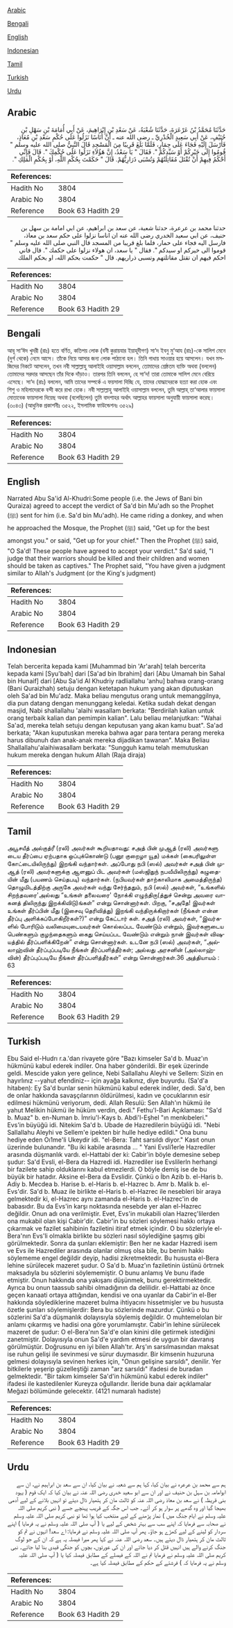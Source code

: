 [Arabic](#arabic)

[Bengali](#bengali)

[English](#english)

[Indonesian](#indonesian)

[Tamil](#tamil)

[Turkish](#turkish)

[Urdu](#urdu)

## Arabic


<div dir="rtl" lang="ar" style={{fontSize:'larger',backgroundColor:'#f8f9fa',padding:20}}>
حَدَّثَنَا مُحَمَّدُ بْنُ عَرْعَرَةَ، حَدَّثَنَا شُعْبَةُ، عَنْ سَعْدِ بْنِ إِبْرَاهِيمَ، عَنْ أَبِي أُمَامَةَ بْنِ سَهْلِ بْنِ حُنَيْفٍ، عَنْ أَبِي سَعِيدٍ الْخُدْرِيِّ ـ رضى الله عنه ـ أَنَّ أُنَاسًا نَزَلُوا عَلَى حُكْمِ سَعْدِ بْنِ مُعَاذٍ، فَأَرْسَلَ إِلَيْهِ فَجَاءَ عَلَى حِمَارٍ، فَلَمَّا بَلَغَ قَرِيبًا مِنَ الْمَسْجِدِ قَالَ النَّبِيُّ صلى الله عليه وسلم ‏"‏ قُومُوا إِلَى خَيْرِكُمْ أَوْ سَيِّدِكُمْ ‏"‏‏.‏ فَقَالَ ‏"‏ يَا سَعْدُ، إِنَّ هَؤُلاَءِ نَزَلُوا عَلَى حُكْمِكَ ‏"‏‏.‏ قَالَ فَإِنِّي أَحْكُمُ فِيهِمْ أَنْ تُقْتَلَ مُقَاتِلَتُهُمْ وَتُسْبَى ذَرَارِيُّهُمْ‏.‏ قَالَ ‏"‏ حَكَمْتَ بِحُكْمِ اللَّهِ، أَوْ بِحُكْمِ الْمَلِكِ ‏"‏‏.‏
</div>
<div style={{backgroundColor:'#f8f9fa',padding:20, marginBottom: 10}}><table> <thead> <tr> <th>References:</th> <th></th> </tr> </thead> <tbody><tr><td>Hadith No</td><td>3804</td></tr><tr><td>Arabic No</td><td>3804</td></tr><tr><td>Reference</td><td>Book 63 Hadith 29</td></tr></tbody></table></div>


<div dir="rtl" lang="ar" style={{fontSize:'larger',backgroundColor:'#f8f9fa',padding:20}}>
حدثنا محمد بن عرعرة، حدثنا شعبة، عن سعد بن ابراهيم، عن ابي امامة بن سهل بن حنيف، عن ابي سعيد الخدري رضى الله عنه ان اناسا نزلوا على حكم سعد بن معاذ، فارسل اليه فجاء على حمار، فلما بلغ قريبا من المسجد قال النبي صلى الله عليه وسلم " قوموا الى خيركم او سيدكم ". فقال " يا سعد، ان هولاء نزلوا على حكمك ". قال فاني احكم فيهم ان تقتل مقاتلتهم وتسبى ذراريهم. قال " حكمت بحكم الله، او بحكم الملك
</div>
<div style={{backgroundColor:'#f8f9fa',padding:20, marginBottom: 10}}><table> <thead> <tr> <th>References:</th> <th></th> </tr> </thead> <tbody><tr><td>Hadith No</td><td>3804</td></tr><tr><td>Arabic No</td><td>3804</td></tr><tr><td>Reference</td><td>Book 63 Hadith 29</td></tr></tbody></table></div>

## Bengali


<div dir="ltr" lang="bn" style={{fontSize:'larger',backgroundColor:'#f8f9fa',padding:20}}>
আবূ সা‘ঈদ খুদরী (রাঃ) হতে বর্ণিত, কতিপয় লোক (বনী কুরায়যার ইয়াহূদীগণ) সা‘দ ইবনু মু‘আয (রাঃ)-কে সালিশ মেনে (দুর্গ থেকে) নেমে আসে। তাঁকে নিয়ে আসার জন্য লোক পাঠানো হল। তিনি গাধায় সাওয়ার হয়ে আসলেন। যখন মসজিদের নিকটে আসলেন, তখন নবী সাল্লাল্লাহু আলাইহি ওয়াসাল্লাম বললেন, তোমাদের শ্রেষ্ঠতম ব্যক্তি অথবা (বললেন) তোমাদের সরদার আসছেন তাঁর দিকে দাঁড়াও। তারপর তিনি বললেন, হে সা‘দ! তারা তোমাকে সালিশ মেনে বেরিয়ে এসেছে। সা‘দ (রাঃ) বললেন, আমি তাদের সম্পর্কে এ ফয়সালা দিচ্ছি যে, তাদের যোদ্ধাদেরকে হত্যা করা হোক এবং শিশু ও মহিলাদেরকে বন্দী করে রাখা হোক। নবী সাল্লাল্লাহু আলাইহি ওয়াসাল্লাম বললেন, তুমি আল্লাহ্ তা‘আলার ফায়সালা মোতাবেক ফায়সালা দিয়েছ অথবা (বলেছিলেন) তুমি বাদশাহর অর্থাৎ আল্লাহর ফায়সালা অনুযায়ী ফায়সালা করেছ। (৩০৪৩) (আধুনিক প্রকাশনীঃ ৩৫২২, ইসলামিক ফাউন্ডেশনঃ ৩৫২৯)
</div>
<div style={{backgroundColor:'#f8f9fa',padding:20, marginBottom: 10}}><table> <thead> <tr> <th>References:</th> <th></th> </tr> </thead> <tbody><tr><td>Hadith No</td><td>3804</td></tr><tr><td>Arabic No</td><td>3804</td></tr><tr><td>Reference</td><td>Book 63 Hadith 29</td></tr></tbody></table></div>

## English


<div dir="ltr" lang="en" style={{fontSize:'larger',backgroundColor:'#f8f9fa',padding:20}}>
Narrated Abu Sa'id Al-Khudri:Some people (i.e. the Jews of Bani bin Quraiza) agreed to accept the verdict of Sa'd bin Mu'adh so the Prophet (ﷺ) sent for him (i.e. Sa'd bin Mu'adh). He came riding a donkey, and when he approached the Mosque, the Prophet (ﷺ) said, "Get up for the best amongst you." or said, "Get up for your chief." Then the Prophet (ﷺ) said, "O Sa'd! These people have agreed to accept your verdict." Sa'd said, "I judge that their warriors should be killed and their children and women should be taken as captives." The Prophet said, "You have given a judgment similar to Allah's Judgment (or the King's judgment)
</div>
<div style={{backgroundColor:'#f8f9fa',padding:20, marginBottom: 10}}><table> <thead> <tr> <th>References:</th> <th></th> </tr> </thead> <tbody><tr><td>Hadith No</td><td>3804</td></tr><tr><td>Arabic No</td><td>3804</td></tr><tr><td>Reference</td><td>Book 63 Hadith 29</td></tr></tbody></table></div>

## Indonesian


<div dir="ltr" lang="id" style={{fontSize:'larger',backgroundColor:'#f8f9fa',padding:20}}>
Telah bercerita kepada kami [Muhammad bin 'Ar'arah] telah bercerita kepada kami [Syu'bah] dari [Sa'ad bin Ibrahim] dari [Abu Umamah bin Sahal bin Hunaif] dari [Abu Sa'id Al Khudriy radliallahu 'anhu] bahwa orang-orang (Bani Quraizhah) setuju dengan ketetapan hukum yang akan diputuskan oleh Sa'ad bin Mu'adz. Maka beliau mengutus orang untuk memanggilnya, dia pun datang dengan menunggang keledai. Ketika sudah dekat dengan masjid, Nabi shallallahu 'alaihi wasallam berkata: "Berdirilah kalian untuk orang terbaik kalian dan pemimpin kalian". Lalu beliau melanjutkan: "Wahai Sa'ad, mereka telah setuju dengan keputusan yang akan kamu buat". Sa'ad berkata; "Akan kuputuskan mereka bahwa agar para tentara perang mereka harus dibunuh dan anak-anak mereka dijadikan tawanan". Maka Beliau Shallallahu'alaihiwasallam berkata: "Sungguh kamu telah memutuskan hukum mereka dengan hukum Allah (Raja diraja)
</div>
<div style={{backgroundColor:'#f8f9fa',padding:20, marginBottom: 10}}><table> <thead> <tr> <th>References:</th> <th></th> </tr> </thead> <tbody><tr><td>Hadith No</td><td>3804</td></tr><tr><td>Arabic No</td><td>3804</td></tr><tr><td>Reference</td><td>Book 63 Hadith 29</td></tr></tbody></table></div>

## Tamil


<div dir="ltr" lang="ta" style={{fontSize:'larger',backgroundColor:'#f8f9fa',padding:20}}>
அபூசயீத் அல்குத்ரீ (ரலி) அவர்கள் கூறியதாவது: சஅத் பின் முஆத் (ரலி) அவர்களு டைய தீர்ப்பை ஏற்பதாக ஒப்புக்கொண்டு (பனூ குறைழா யூத) மக்கள் (கைபரிலுள்ள கோட்டையிலிருந்து) இறங்கி வந்தார்கள். அப்போது நபி (ஸல்) அவர்கள் சஅத் பின் முஆத் (ரலி) அவர்களுக்கு ஆளனுப் பிட அவர்கள் (மஸ்ஜிதுந் நபவீயிலிருந்து) கழுதையின் மீது (பயணம் செய்தபடி) வந்தார்கள். (நபியவர்கள் தாற்காலிமாக அமைத்திருந்த) தொழுமிடத்திற்கு அருகே அவர்கள் வந்து சேர்ந்ததும், நபி (ஸல்) அவர்கள், “உங்களில் சிறந்தவரை'அல்லது “உங்கள் தலைவரை' நோக்கி எழுந்திரு(த்துச் சென்று அவரை வாகனத் திலிருந்து இறக்கிவிடு)ங்கள்” என்று சொன்னார்கள். பிறகு, “சஅதே! இவர்கள் உங்கள் தீர்ப்பின் மீது (இசைவு தெரிவித்து) இறங்கி வந்திருக்கிறார்கள் (நீங்கள் என்ன தீர்ப்பு அளிக்கப்போகிறீர்கள்?)” என்று கேட்டார் கள். சஅத் (ரலி) அவர்கள், “இவர்களில் போரிடும் வலிமையுடையவர்கள் கொல்லப்பட வேண்டும் என்றும், இவர்களுடைய பெண்களும் குழந்தைகளும் கைது செய்யப்பட வேண்டும் என்றும் நான் இவர்கள் விஷயத்தில் தீர்ப்பளிக்கிறேன்” என்று சொன்னார்கள். உடனே நபி (ஸல்) அவர்கள், “அல்லாஹ்வின் தீர்ப்புப்படியே நீங்கள் தீர்ப்பளித்தீர்கள்; அல்லது அரசனின் (அல்லாஹ்வின்) தீர்ப்புப்படியே நீங்கள் தீர்ப்பளித்தீர்கள்” என்று சொன்னார்கள்.36 அத்தியாயம் : 63
</div>
<div style={{backgroundColor:'#f8f9fa',padding:20, marginBottom: 10}}><table> <thead> <tr> <th>References:</th> <th></th> </tr> </thead> <tbody><tr><td>Hadith No</td><td>3804</td></tr><tr><td>Arabic No</td><td>3804</td></tr><tr><td>Reference</td><td>Book 63 Hadith 29</td></tr></tbody></table></div>

## Turkish


<div dir="ltr" lang="tr" style={{fontSize:'larger',backgroundColor:'#f8f9fa',padding:20}}>
Ebu Said el-Hudrı r.a.'dan rivayete göre "Bazı kimseler Sa'd b. Muaz'ın hükmünü kabul ederek indiler. Ona haber gönderildi. Bir eşek üzerinde geldi. Mescide yakın yere gelince, Nebi Sallallahu Aleyhi ve Sellem: Sizin en hayırlınız --yahut efendiniz-- için ayağa kalkınız, diye buyurdu. (Sa'd'a hitaben): Ey Sa'd bunlar senin hükmünü kabul ederek indiler, dedi. Sa'd, ben de onlar hakkında savaşçılarının öldürülmesi, kadın ve çocuklarının esir edilmesi hükmünü veriyorum, dedi. Allah Resulü: Sen Allah'ın hükmü ile yahut Melikin hükmü ile hüküm verdin, dedi." Fethu'l-Bari Açıklaması: "Sa'd b. Muaz" b. en-Numan b. İmriu'l-Kays b. Abdi'l-Eşhel "ın menkıbeleri." Evs'in büyüğü idi. Nitekim Sa'd b. Ubade de Hazredilerin büyüğü idi. "Nebi Sallallahu Aleyhi ve Sellem'e ipekten bir hulle hediye edildi." Ona bunu hediye eden Oı1me'li Ukeydir idi. "el-Bera: Taht sarsıldı diyor." Kasıt onun üzerinde bulunandır. "Bu iki kabile arasında ... " Yani Evsli1erle Hazrediler arasında düşmanlık vardı. el-Hattabi der ki: Cabir'in böyle demesine sebep şudur: Sa'd Evsli, el-Bera da Hazredi idi. Hazrediler ise Evslilerln herhangi bir fazilete sahip olduklarını kabul etmezlerdi. O böyle demiş ise de bu büyük bir hatadır. Aksine el-Bera da Evslidir. Çünkü o İbn Azib b. el-Haris b. Adiy b. Mecdea b. Harise b. el-Haris b. el-Hazrec b. Amr b. Malik b. el-Evs'dir. Sa'd b. Muaz ile birlikte el-Haris b. el-Hazrec ile nesebleri bir araya gelmektedir ki, el-Hazrec aynı zamanda el-Haris b. el-Hazrec'in de babasıdır. Bu da Evs'in karşı noktasında nesebde yer alan el-Hazrec değildir. Onun adı ona verilmiştir. Evet, Evs'in mukabili olan Hazreç'lilerden ona mukabil olan kişi Cabir'dir. Cabir'in bu sözleri söylemesi hakkı ortaya çıkarmak ve fazilet sahibinin faziletini itiraf etmek içindir. O bu sözleriyle el-Bera'nın Evs'li olmakla birlikte bu sözleri nasıl söylediğine şaşmış gibi görülmektedir. Sonra da şunları eklemiştir: Ben her ne kadar Hazredi isem ve Evs ile Hazrediler arasında olanlar olmuş olsa bile, bu benim hakkı söylememe engel değildir deyip, hadisi zikretmektedir. Bu hususta el-Bera lehine sürülecek mazeret şudur. O Sa'd b. Muaz'ın faziletinin üstünü örtrnek maksadıyla bu sözlerini söylememiştir. O bunu anlamış Ve bunu ifade etmiştir. Onun hakkında ona yakışanı düşünmek, bunu gerektirmektedir. Ayrıca bu onun taassub sahibi olmadığının da delilidir. el-Hattabi az önce geçen kanaati ortaya attığından, kendisi ve ona uyanlar da Cabir'in el-Ber hakkında söylediklerine mazeret bulma ihtiyacını hissetmişler ve bu hususta özetle şunları söylemişlerdir: Bera bu sözlerinde mazurdur. Çünkü o bu sözlerini Sa'd'a düşmanlık dolayısıyla söylemiş değildir. O muhtemelolan bir anlamı çıkarmış ve hadisi ona göre yorumlamıştır. Cabir'in lehine sürülecek mazeret de şudur: O el-Bera'nın Sa'd'e olan kinini dile getirmek istediğini zanetmiştir. Dolayısıyla onun Sa'd'e yardım etmesi de uygun bir davranış görülmüştür. Doğrusunu en iyi bilen Allah'tır. Arş'ın sarsılmasından maksat ise ruhun gelişi ile sevinmesi ve sürur duymasıdır. Bir kimsenin huzuruna gelmesi dolayısıyla sevinen herkes için, "Onun gelişine sarsıldı", denilir. Yer bitkilerle yeşerip güzelleştiği zaman "arz sarsıldı" ifadesi de buradan gelmektedir. "Bir takım kimseler Sa'd'in hükmünü kabul ederek indiler" ifadesi ile kastedilenler Kureyza oğullarıdır. İleride buna dair açıklamalar Meğazi bölümünde gelecektir. (4121 numaralı hadiste)
</div>
<div style={{backgroundColor:'#f8f9fa',padding:20, marginBottom: 10}}><table> <thead> <tr> <th>References:</th> <th></th> </tr> </thead> <tbody><tr><td>Hadith No</td><td>3804</td></tr><tr><td>Arabic No</td><td>3804</td></tr><tr><td>Reference</td><td>Book 63 Hadith 29</td></tr></tbody></table></div>

## Urdu


<div dir="rtl" lang="ur" style={{fontSize:'larger',backgroundColor:'#f8f9fa',padding:20}}>
ہم سے محمد بن عرعرہ نے بیان کیا، کہا ہم سے شعبہ نے بیان کیا، ان سے سعد بن ابراہیم نے، ان سے ابوامامہ بن سہل بن حنیف نے اور ان سے ابو سعید خدری رضی اللہ عنہ نے بیان کیا کہ ایک قوم ( یہود بنی قریظہ ) نے سعد بن معاذ رضی اللہ عنہ کو ثالث مان کر ہتھیار ڈال دیئے تو انہیں بلانے کے لیے آدمی بھیجا گیا اور وہ گدھے پر سوار ہو کر آئے۔ جب اس جگہ کے قریب پہنچے جسے ( نبی کریم صلی اللہ علیہ وسلم نے ایام جنگ میں ) نماز پڑھنے کے لیے منتخب کیا ہوا تھا تو نبی کریم صلی اللہ علیہ وسلم نے صحابہ سے فرمایا کہ اپنے سب سے بہتر شخص کے لیے یا ( آپ صلی اللہ علیہ وسلم نے یہ فرمایا ) اپنے سردار کو لینے کے لیے کھڑے ہو جاؤ۔ پھر آپ صلی اللہ علیہ وسلم نے فرمایا: اے سعد! انہوں نے تم کو ثالث مان کر ہتھیار ڈال دیئے ہیں۔ سعد رضی اللہ عنہ نے کہا پھر میرا فیصلہ یہ ہے کہ ان کے جو لوگ جنگ کرنے والے ہیں انہیں قتل کر دیا جائے اور ان کی عورتوں، بچوں کو جنگی قیدی بنا لیا جائے۔ نبی کریم صلی اللہ علیہ وسلم نے فرمایا تم نے اللہ کے فیصلے کے مطابق فیصلہ کیا یا ( آپ صلی اللہ علیہ وسلم نے یہ فرمایا کہ ) فرشتے کے حکم کے مطابق فیصلہ کیا ہے۔
</div>
<div style={{backgroundColor:'#f8f9fa',padding:20, marginBottom: 10}}><table> <thead> <tr> <th>References:</th> <th></th> </tr> </thead> <tbody><tr><td>Hadith No</td><td>3804</td></tr><tr><td>Arabic No</td><td>3804</td></tr><tr><td>Reference</td><td>Book 63 Hadith 29</td></tr></tbody></table></div>